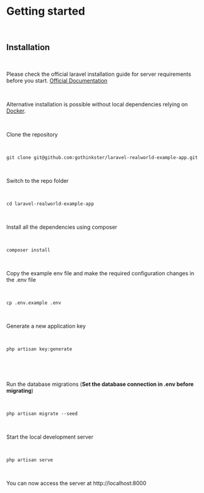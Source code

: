 # Getting started

​

## Installation

​

Please check the official laravel installation guide for server requirements before you start. [Official Documentation](https://laravel.com/docs/8.x)

​

Alternative installation is possible without local dependencies relying on [Docker](#docker). 

​

Clone the repository

​

    git clone git@github.com:gothinkster/laravel-realworld-example-app.git

​

Switch to the repo folder

​

    cd laravel-realworld-example-app

​

Install all the dependencies using composer

​

    composer install

​

Copy the example env file and make the required configuration changes in the .env file

​

    cp .env.example .env

​

Generate a new application key

​

    php artisan key:generate

​

​

Run the database migrations (**Set the database connection in .env before migrating**)

​

    php artisan migrate --seed

​

Start the local development server

​

    php artisan serve

​

You can now access the server at http://localhost:8000
